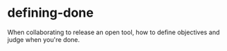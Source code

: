 # defining-done
When collaborating to release an open tool, how to define objectives and judge when you're done. 
